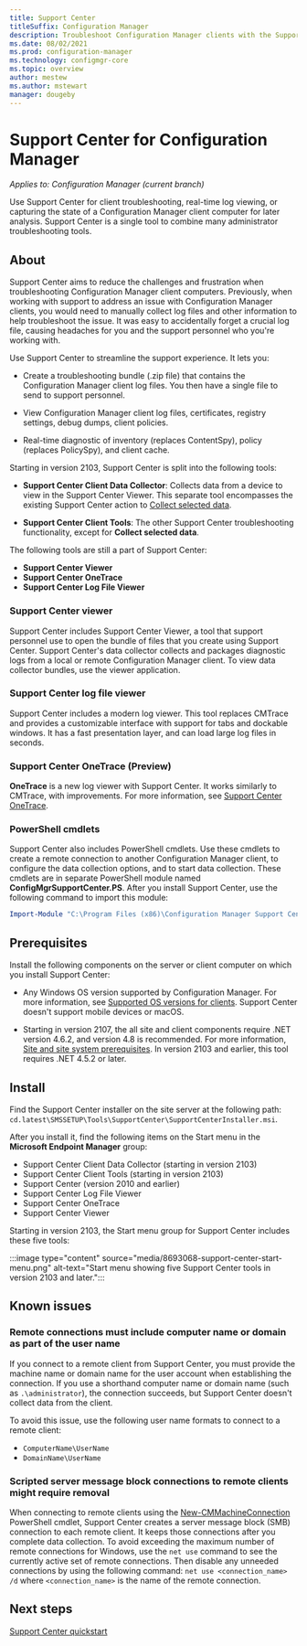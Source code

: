 ```yaml
---
title: Support Center
titleSuffix: Configuration Manager
description: Troubleshoot Configuration Manager clients with the Support Center.
ms.date: 08/02/2021
ms.prod: configuration-manager
ms.technology: configmgr-core
ms.topic: overview
author: mestew
ms.author: mstewart
manager: dougeby
---
```


# Support Center for Configuration Manager

*Applies to: Configuration Manager (current branch)*

<!--1357489-->
Use Support Center for client troubleshooting, real-time log viewing, or capturing the state of a Configuration Manager client computer for later analysis. Support Center is a single tool to combine many administrator troubleshooting tools.

## About

Support Center aims to reduce the challenges and frustration when troubleshooting Configuration Manager client computers. Previously, when working with support to address an issue with Configuration Manager clients, you would need to manually collect log files and other information to help troubleshoot the issue. It was easy to accidentally forget a crucial log file, causing headaches for you and the support personnel who you're working with.

Use Support Center to streamline the support experience. It lets you:

- Create a troubleshooting bundle (.zip file) that contains the Configuration Manager client log files. You then have a single file to send to support personnel.  

- View Configuration Manager client log files, certificates, registry settings, debug dumps, client policies.  

- Real-time diagnostic of inventory (replaces ContentSpy), policy (replaces PolicySpy), and client cache.  

Starting in version 2103, Support Center is split into the following tools:<!--8693068-->

- **Support Center Client Data Collector**: Collects data from a device to view in the Support Center Viewer. This separate tool encompasses the existing Support Center action to [Collect selected data](support-center-ui-reference.md#collect-selected-data).

- **Support Center Client Tools**: The other Support Center troubleshooting functionality, except for **Collect selected data**.

The following tools are still a part of Support Center:

- **Support Center Viewer**
- **Support Center OneTrace**
- **Support Center Log File Viewer**

### Support Center viewer

Support Center includes Support Center Viewer, a tool that support personnel use to open the bundle of files that you create using Support Center. Support Center's data collector collects and packages diagnostic logs from a local or remote Configuration Manager client. To view data collector bundles, use the viewer application.

### Support Center log file viewer

Support Center includes a modern log viewer. This tool replaces CMTrace and provides a customizable interface with support for tabs and dockable windows. It has a fast presentation layer, and can load large log files in seconds.

### Support Center OneTrace (Preview)

<!--3555962-->
**OneTrace** is a new log viewer with Support Center. It works similarly to CMTrace, with improvements. For more information, see [Support Center OneTrace](support-center-onetrace.md).

### PowerShell cmdlets

Support Center also includes PowerShell cmdlets. Use these cmdlets to create a remote connection to another Configuration Manager client, to configure the data collection options, and to start data collection. These cmdlets are in separate PowerShell module named **ConfigMgrSupportCenter.PS**. After you install Support Center, use the following command to import this module:

```powershell
Import-Module "C:\Program Files (x86)\Configuration Manager Support Center\ConfigMgrSupportCenter.PS.psd1"
```

## Prerequisites

Install the following components on the server or client computer on which you install Support Center:

- Any Windows OS version supported by Configuration Manager. For more information, see [Supported OS versions for clients](../plan-design/configs/supported-operating-systems-for-clients-and-devices.md). Support Center doesn't support mobile devices or macOS.

- Starting in version 2107, the all site and client components require .NET version 4.6.2, and version 4.8 is recommended.<!--10402814--> For more information, [Site and site system prerequisites](../../core/plan-design/configs/site-and-site-system-prerequisites.md#net-version-requirements). In version 2103 and earlier, this tool requires .NET 4.5.2 or later.

## Install

Find the Support Center installer on the site server at the following path: `cd.latest\SMSSETUP\Tools\SupportCenter\SupportCenterInstaller.msi`.

After you install it, find the following items on the Start menu in the **Microsoft Endpoint Manager** group:  

- Support Center Client Data Collector (starting in version 2103)
- Support Center Client Tools (starting in version 2103)
- Support Center (version 2010 and earlier)
- Support Center Log File Viewer
- Support Center OneTrace
- Support Center Viewer

Starting in version 2103, the Start menu group for Support Center includes these five tools:

:::image type="content" source="media/8693068-support-center-start-menu.png" alt-text="Start menu showing five Support Center tools in version 2103 and later.":::

## Known issues

### Remote connections must include computer name or domain as part of the user name

If you connect to a remote client from Support Center, you must provide the machine name or domain name for the user account when establishing the connection. If you use a shorthand computer name or domain name (such as `.\administrator`), the connection succeeds, but Support Center doesn't collect data from the client.

To avoid this issue, use the following user name formats to connect to a remote client:

- `ComputerName\UserName`  
- `DomainName\UserName`  

### Scripted server message block connections to remote clients might require removal

When connecting to remote clients using the [New-CMMachineConnection](/previous-versions/system-center/powershell/system-center-2012-r2/dn688183(v=sc.20)) PowerShell cmdlet, Support Center creates a server message block (SMB) connection to each remote client. It keeps those connections after you complete data collection. To avoid exceeding the maximum number of remote connections for Windows, use the `net use` command to see the currently active set of remote connections. Then disable any unneeded connections by using the following command:
`net use <connection_name> /d`
where `<connection_name>` is the name of the remote connection.

## Next steps

[Support Center quickstart](support-center-quickstart.md)
